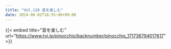 ```yaml
---
title: "Vol.110 音を楽しむ"
date: 2024-06-02T16:55:00+09:00
---
```


{{< embed title="音を楽しむ" url="https://www.tvi.jp/pinocchio/backnumber/pinocchio_171738794017617" >}}

